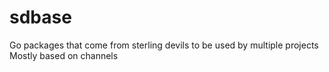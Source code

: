 # sdbase

Go packages that come from sterling devils to be used by multiple projects
Mostly based on channels